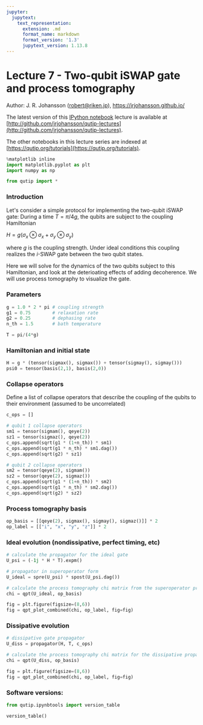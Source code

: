 ```yaml
---
jupyter:
  jupytext:
    text_representation:
      extension: .md
      format_name: markdown
      format_version: '1.3'
      jupytext_version: 1.13.8
---
```


# Lecture 7 - Two-qubit iSWAP gate and process tomography

Author: J. R. Johansson (robert@riken.jp), https://jrjohansson.github.io/

The latest version of this [IPython notebook](http://ipython.org/ipython-doc/dev/interactive/htmlnotebook.html) lecture is available at [http://github.com/jrjohansson/qutip-lectures](http://github.com/jrjohansson/qutip-lectures).

The other notebooks in this lecture series are indexed at [https://qutip.org/tutorials](https://qutip.org/tutorials).

```python
%matplotlib inline
import matplotlib.pyplot as plt
import numpy as np
```

```python
from qutip import *
```

### Introduction

Let's consider a simple protocol for implementing the two-qubit iSWAP gate: During a time $T=\pi/4g$, the qubits are subject to the coupling Hamiltonian 

$\displaystyle H = g \left(\sigma_x\otimes\sigma_x + \sigma_y\otimes\sigma_y\right)$

where $g$ is the coupling strength. Under ideal conditions this coupling realizes the $i$-SWAP gate between the two qubit states. 

Here we will solve for the dynamics of the two qubits subject to this Hamiltonian, and look at the deterioating effects of adding decoherence. We will use process tomography to visualize the gate.


### Parameters

```python
g = 1.0 * 2 * pi # coupling strength
g1 = 0.75        # relaxation rate
g2 = 0.25        # dephasing rate
n_th = 1.5       # bath temperature

T = pi/(4*g)
```

### Hamiltonian and initial state

```python
H = g * (tensor(sigmax(), sigmax()) + tensor(sigmay(), sigmay()))
psi0 = tensor(basis(2,1), basis(2,0))
```

### Collapse operators

Define a list of collapse operators that describe the coupling of the qubits to their environment (assumed to be uncorrelated)

```python
c_ops = []

# qubit 1 collapse operators
sm1 = tensor(sigmam(), qeye(2))
sz1 = tensor(sigmaz(), qeye(2))
c_ops.append(sqrt(g1 * (1+n_th)) * sm1)
c_ops.append(sqrt(g1 * n_th) * sm1.dag())
c_ops.append(sqrt(g2) * sz1)

# qubit 2 collapse operators
sm2 = tensor(qeye(2), sigmam())
sz2 = tensor(qeye(2), sigmaz())
c_ops.append(sqrt(g1 * (1+n_th)) * sm2)
c_ops.append(sqrt(g1 * n_th) * sm2.dag())
c_ops.append(sqrt(g2) * sz2)
```

### Process tomography basis

```python
op_basis = [[qeye(2), sigmax(), sigmay(), sigmaz()]] * 2
op_label = [["i", "x", "y", "z"]] * 2
```

### Ideal evolution (nondissipative, perfect timing, etc)

```python
# calculate the propagator for the ideal gate
U_psi = (-1j * H * T).expm()
```

```python
# propagator in superoperator form
U_ideal = spre(U_psi) * spost(U_psi.dag())
```

```python
# calculate the process tomography chi matrix from the superoperator propagator
chi = qpt(U_ideal, op_basis)
```

```python
fig = plt.figure(figsize=(8,6))
fig = qpt_plot_combined(chi, op_label, fig=fig)
```

### Dissipative evolution

```python
# dissipative gate propagator
U_diss = propagator(H, T, c_ops)
```

```python
# calculate the process tomography chi matrix for the dissipative propagator
chi = qpt(U_diss, op_basis)
```

```python
fig = plt.figure(figsize=(8,6))
fig = qpt_plot_combined(chi, op_label, fig=fig)
```

### Software versions:

```python
from qutip.ipynbtools import version_table

version_table()
```
